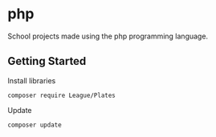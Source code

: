 # php
School projects made using the php programming language.

## Getting Started

Install libraries

```
composer require League/Plates
```

Update 
```
composer update
```
